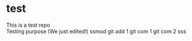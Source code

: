 # test
This is a test repo <br>
Testing purpose
(We just edited!)
ssmod
git add 1
git com 1
git com 2
sss